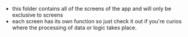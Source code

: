 - this folder contains all of the screens of the app and will only be exclusive to screens
- each screen has its own function so just check it out if you're curios where the processing of data or logic takes place.
